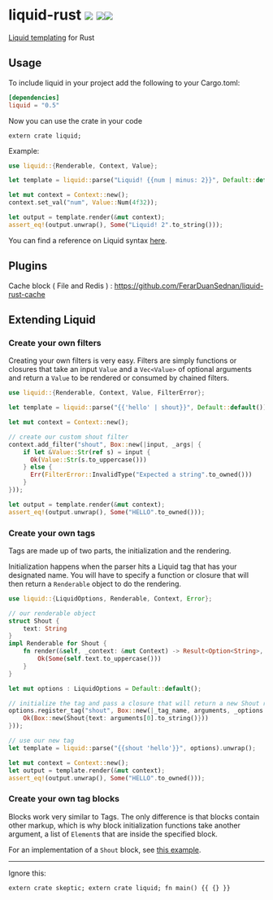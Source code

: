 liquid-rust [![](https://travis-ci.org/cobalt-org/liquid-rust.svg?branch=master)](https://travis-ci.org/cobalt-org/liquid-rust) [![](https://img.shields.io/crates/v/liquid.svg)](https://crates.io/crates/liquid)[![](https://coveralls.io/repos/github/cobalt-org/liquid-rust/badge.svg?branch=master)](https://coveralls.io/github/cobalt-org/liquid-rust?branch=master)
===========

[Liquid templating](http://liquidmarkup.org/) for Rust

Usage
----------

To include liquid in your project add the following to your Cargo.toml:

```toml
[dependencies]
liquid = "0.5"
```

Now you can use the crate in your code
```
extern crate liquid;
```

Example:
```rust
use liquid::{Renderable, Context, Value};

let template = liquid::parse("Liquid! {{num | minus: 2}}", Default::default()).unwrap();

let mut context = Context::new();
context.set_val("num", Value::Num(4f32));

let output = template.render(&mut context);
assert_eq!(output.unwrap(), Some("Liquid! 2".to_string()));
```

You can find a reference on Liquid syntax [here](https://github.com/Shopify/liquid/wiki/Liquid-for-Designers).

Plugins
--------
Cache block ( File and Redis ) : https://github.com/FerarDuanSednan/liquid-rust-cache

Extending Liquid
--------

### Create your own filters

Creating your own filters is very easy. Filters are simply functions or
closures that take an input `Value` and a `Vec<Value>` of optional arguments
and return a `Value` to be rendered or consumed by chained filters.

```rust
use liquid::{Renderable, Context, Value, FilterError};

let template = liquid::parse("{{'hello' | shout}}", Default::default()).unwrap();

let mut context = Context::new();

// create our custom shout filter
context.add_filter("shout", Box::new(|input, _args| {
    if let &Value::Str(ref s) = input {
      Ok(Value::Str(s.to_uppercase()))
    } else {
      Err(FilterError::InvalidType("Expected a string".to_owned()))
    }
}));

let output = template.render(&mut context);
assert_eq!(output.unwrap(), Some("HELLO".to_owned()));
```

### Create your own tags

Tags are made up of two parts, the initialization and the rendering.

Initialization happens when the parser hits a Liquid tag that has your
designated name. You will have to specify a function or closure that will
then return a `Renderable` object to do the rendering.

```rust
use liquid::{LiquidOptions, Renderable, Context, Error};

// our renderable object
struct Shout {
    text: String
}
impl Renderable for Shout {
    fn render(&self, _context: &mut Context) -> Result<Option<String>, Error>{
        Ok(Some(self.text.to_uppercase()))
    }
}

let mut options : LiquidOptions = Default::default();

// initialize the tag and pass a closure that will return a new Shout renderable
options.register_tag("shout", Box::new(|_tag_name, arguments, _options| {
    Ok(Box::new(Shout{text: arguments[0].to_string()}))
}));

// use our new tag
let template = liquid::parse("{{shout 'hello'}}", options).unwrap();

let mut context = Context::new();
let output = template.render(&mut context);
assert_eq!(output.unwrap(), Some("HELLO".to_owned()));
```

### Create your own tag blocks

Blocks work very similar to Tags. The only difference is that blocks contain other
markup, which is why block initialization functions take another argument, a list
of `Element`s that are inside the specified block.

For an implementation of a `Shout` block, see [this example](https://github.com/johannhof/liquid-plugin-example/blob/master/src/lib.rs).

----------

Ignore this:
```rust,skeptic-template
extern crate skeptic; extern crate liquid; fn main() {{ {} }}
```
